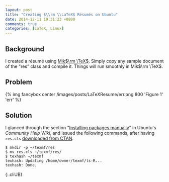 ```yaml
---
layout: post
title: "Creating $\\rm \\LaTeX$ Résumés on Ubuntu"
date: 2014-12-11 19:31:23 +0800
comments: true
categories: [LaTeX, Linux]
---
```


Background
---

I created a résumé using [Mik$\rm \TeX$][MikTeX].  Simply copy any
sample document of the "res" class and compile it.  Things will run
smoothly in Mik$\rm \TeX$.

Problem
---

{% img fancybox center /images/posts/LaTeXResume/err.png 800 'Figure 1' 'err' %}

Solution
---

I glanced through the section "[Installing packages manually][doc]" in
Ubuntu's *Community Help Wiki*, and issued the following commands,
after having `res.cls` [downloaded from CTAN][down_file].

    $ mkdir -p ~/texmf/res
    $ mv res.cls ~/texmf/res/
    $ texhash ~/texmf
    texhash: Updating /home/owner/texmf/ls-R... 
    texhash: Done.
{:.cliUB}

[MikTeX]: http://miktex.org
[doc]: https://help.ubuntu.com/community/LaTeX#Installing_packages_manually
[down_file]: http://www.ctan.org/pkg/res "res -- A résumé class"

